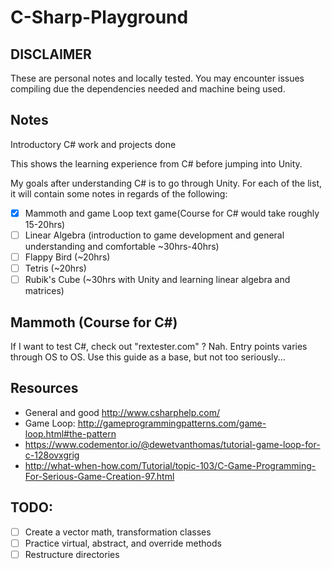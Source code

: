 # C-Sharp-Playground

## DISCLAIMER

These are personal notes and locally tested. You may encounter issues compiling due the dependencies needed and machine being used.

## Notes

Introductory C# work and projects done

This shows the learning experience from C# before jumping into Unity.

My goals after understanding C# is to go through Unity. For each of the list, it will contain some notes in regards of the following:

- [x] Mammoth and game Loop text game(Course for C# would take roughly 15-20hrs)
- [ ] Linear Algebra (introduction to game development and general understanding and comfortable ~30hrs-40hrs)
- [ ] Flappy Bird (~20hrs)
- [ ] Tetris (~20hrs)
- [ ] Rubik's Cube (~30hrs with Unity and learning linear algebra and matrices)

## Mammoth (Course for C#)

If I want to test C#, check out "rextester.com" ? Nah.
Entry points varies through OS to OS.
Use this guide as a base, but not too seriously...

## Resources

- General and good http://www.csharphelp.com/
- Game Loop: http://gameprogrammingpatterns.com/game-loop.html#the-pattern
- https://www.codementor.io/@dewetvanthomas/tutorial-game-loop-for-c-128ovxgrig
- http://what-when-how.com/Tutorial/topic-103/C-Game-Programming-For-Serious-Game-Creation-97.html

## TODO:

- [ ] Create a vector math, transformation classes
- [ ] Practice virtual, abstract, and override methods
- [ ] Restructure directories
